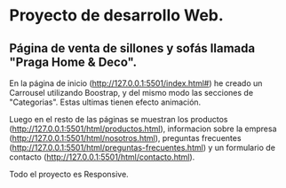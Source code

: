 # Proyecto de desarrollo Web.

## Página de venta de sillones y sofás llamada "Praga Home & Deco".

En la página de inicio (http://127.0.0.1:5501/index.html#) he creado un Carrousel utilizando Boostrap, y del mismo modo las secciones de "Categorias". Estas ultimas tienen efecto animación.

Luego en el resto de las páginas se muestran los productos (http://127.0.0.1:5501/html/productos.html), informacion sobre la empresa (http://127.0.0.1:5501/html/nosotros.html), preguntas frecuentes (http://127.0.0.1:5501/html/preguntas-frecuentes.html) y un formulario de contacto (http://127.0.0.1:5501/html/contacto.html).

Todo el proyecto es Responsive.